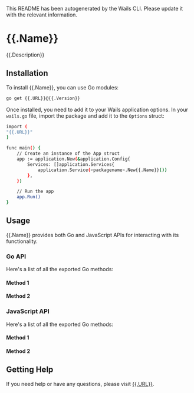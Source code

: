 This README has been autogenerated by the Wails CLI. Please update it with the relevant information.

# {{.Name}}

{{.Description}}

## Installation

To install {{.Name}}, you can use Go modules:

```bash
go get {{.URL}}@{{.Version}}
```

Once installed, you need to add it to your Wails application options. In your `wails.go` file, import the package and add it to the `Options` struct:

```bash
import (
"{{.URL}}"
)

func main() {
    // Create an instance of the App struct
    app := application.New(&application.Config{
        Services: []application.Services{
            application.Service(<packagename>.New{{.Name}}())
        },
    })

    // Run the app
    app.Run()
}
````

## Usage

{{.Name}} provides both Go and JavaScript APIs for interacting with its functionality.

### Go API

Here's a list of all the exported Go methods:

#### Method 1

#### Method 2

### JavaScript API

Here's a list of all the exported Go methods:

#### Method 1

#### Method 2

## Getting Help

If you need help or have any questions, please visit [{{.URL}}]({{.URL}}).
